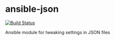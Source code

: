 # ansible-json

[![Build Status](https://travis-ci.org/jacob-hudson/ansible-json.svg?branch=master)](https://travis-ci.org/jacob-hudson/ansible-json)

Ansible module for tweaking settings in JSON files
